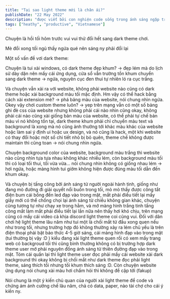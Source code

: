 ```yaml
---
title: "Tại sao light theme mới là chân ái?"
publishDate: "22 May 2022"
description: "được viết bởi con nghiện code sống trong ánh sáng ngặp trời phòng"
tags: ["heathy", "productive", "Vietnamese"]
---
```


Chuyện là hồi tối hôm trước vui vui thử đổi hết sang dark theme chơi.

Mè đổi xong tối ngủ thấy ngứa qué nên sáng ny phải đổi lại

Một số vấn đề vơi dark theme:

Chuyện là tui xài windows, có dark theme đẹp khum? → đẹp lém mà do lịch sử dày
dặn nên mấy cái ứng dụng, cửa sổ vẫn trường tồn khum chuyển sang dark theme →
ngứa, nguyên cục đen thui tự nhiên ló ra cục trắng.

Và chuyện vẫn xải ra với website, không phải website nào cũng có dark theme
hoặc xài background màu tối mặc định. Hm vậy có thể hack bằng cách xài
extension mè? → phá bảng màu của website, nói chung nhìn ngứa. Okey vậy chơi
custom theme luôn? → yep trên mạng vẫn có một số bảng ghi đè css của website
nhưng không phải cái nào nhìn cũng okay, không phải cái nào cũng xài giống bản
màu của website, có thể phải tự chế bản màu vì nó không tồn tại, dark theme
khum phải chỉ chuyển màu text và background là xong mà nó cũng ảnh thưởng tới
khác màu khác của website hoặc làm sai ý định ui hoặc ux design, và nó cũng là
hack, một khi website có thay đổi hoặc một số chi tiết nhỏ bị bỏ quên, theme
chế không được maintain thì cũng toan → nói chung nhìn ngứa.

Chuyện background color của website, background màu trắng thì website nào cũng
nhìn tựa tựa nhau không khác nhiều lém, còn background màu tối thì có loại tối
thui, tối vừa vừa… nói chung nhìn không có giống nhau lém → hơi ngứa, hoặc
màng hình tui giởm không hiện được đúng màu tối dẫn đến khum okay.

Và chuyện bị tấng công bởi ánh sáng từ người ngoài hành tinh, giống như đang
mò đường đi giải quyết nổi buồn trong tối, mò mò thấy được công tắt điện bum
cái bống đền led đạp vào trong mặt, mắt phải điều tiết lại mấy giấy mới có thể
chống chọi lại ánh sáng từ chiều không gian khác, chuyện cũng tương tự như
chạy xe trong hằm, và mở màng hình trắng tinh tấng công mắt làm mắt phải điều
tiết lại lần nữa nên thấy hơi khó chịu, trên mạng cũng có mấy cái video cà
khịa discord light theme coi cũng vui. Đối với dân chơi hệ light theme lâu năm
như tui một là chối mắt từ đầu xong quen nếu như trong tối, nhưng trường hợp
đó không thường xảy ra lém chủ yếu là trên điện thoại phải bật báo thức 4-5
giờ sáng, cái màng hình đạp vào trong mặt (tui thường bị vậy :D ) kiểu đang
xài light theme quen rồi có xem mấy trang web có backgroud tối thì cũng bình
thường không có bị trường hợp dark theme user mở phải nguyên đống ánh sáng từ
thiên đường đạp vào trong mặt. Tóm cái quần lại thì light theme user đọc phải
mấy cái website xài dark background thì okay không bị chối mắt như dark theme
đọc phải light theme, sáng thích tối nhưng tối khum thích sáng :D. Còn chuyện
website ứng dụng nói chung xài màu hơi chấm hỏi thì không đề cập tới (fakup)

Nói chung là một ý kiến chủ quan của người xài light theme để code và chứng ám
ánh cưởng chế lâu năm, chả có data, paper, nào tài chợ cho cái ý kiến ny.
